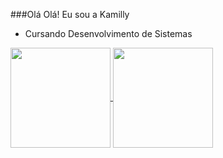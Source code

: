 ###Olá Olá! Eu sou a Kamilly
- Cursando Desenvolvimento de Sistemas

<div>
  <a href="https://github.com/kamillynaara/github-readme-stats">
    <img height=160m align="center" src="https://github-readme-stats.vercel.app/api?username=kamillynaara&theme=dracula" />
  </a>
  <a href="https://github.com/kamillynaara/convoychat">
    <img height=160em widht=40% align="center" src="https://github-readme-stats.vercel.app/api/top-langs/?username=kamillynaara&hide_progress=true&theme=dracula&langs_count=8" />
  </a>
</div>
